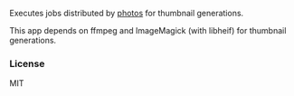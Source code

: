 Executes jobs distributed by [photos](https://github.com/marmxlab/photos.git) for thumbnail generations. 

This app depends on ffmpeg and ImageMagick (with libheif) for thumbnail generations.

### License
MIT
